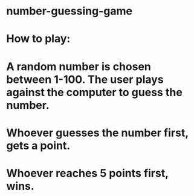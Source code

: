 # number-guessing-game
# How to play: 
# A random number is chosen between 1-100. The user plays against the computer to guess the number. 
# Whoever guesses the number first, gets a point.
# Whoever reaches 5 points first, wins. 
